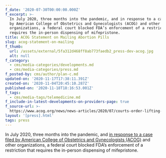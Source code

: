 ```yaml
---
f_date: '2020-07-30T00:00:00.000Z'
f_excerpt: >-
  In July 2020, three months into the pandemic, and in response to a case filed
  by American College of Obstetrics and Gynecologists (ACOG) and other
  organizations, a federal court blocked FDA’s enforcement of a restriction that
  requires the in-person dispensing of mifepristone.
title: ACOG Statement on Mailing Abortion Pills
slug: acog-statement-on-mailing
f_thumb:
  url: /assets/external/5fa312d468ff8ab773faedb2_press-dev-acog.jpg
  alt: null
f_category:
  - cms/media-categories/developments.md
  - cms/media-categories/press.md
f_posted-by: cms/author/plan-c.md
updated-on: '2020-11-17T17:38:11.391Z'
created-on: '2020-11-04T20:45:10.287Z'
published-on: '2020-11-18T18:16:53.001Z'
f_tags:
  - cms/media-tags/telemedicine.md
f_include-in-latest-developments-on-providers-page: true
f_source-url: >-
  https://www.acog.org/news/news-articles/2020/07/courts-order-lifting-burdensome-fda-restriction-what-you-need-to-know
layout: '[press].html'
tags: press
---
```


In July 2020, three months into the pandemic, and [in response to a case filed by American College of Obstetrics and Gynecologists (ACOG)](https://www.acog.org/news/news-articles/2020/07/courts-order-lifting-burdensome-fda-restriction-what-you-need-to-know) and other organizations, a federal court blocked FDA’s enforcement of a restriction that requires the in-person dispensing of mifepristone.

